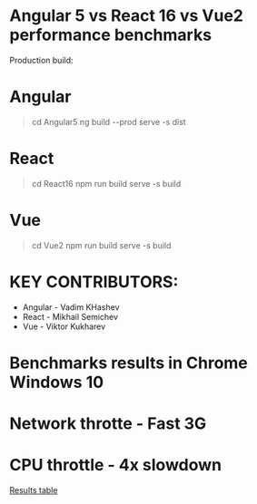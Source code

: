 # Angular 5 vs React 16 vs Vue2 performance benchmarks

Production build:

# Angular
> cd Angular5 
> ng build --prod
> serve -s dist


# React
> cd React16 
> npm run build
> serve -s build

# Vue
> cd Vue2 
> npm run build
> serve -s build


# KEY CONTRIBUTORS:

* Angular - Vadim KHashev
* React - Mikhail Semichev
* Vue - Viktor Kukharev

# Benchmarks results in Chrome Windows 10
# Network throtte - Fast 3G
# CPU throttle - 4x slowdown
[Results table](https://docs.google.com/spreadsheets/d/1CetRaJpcIbBQyZFs5W_iIKagHqnKaZfb5q5OerFbhtY/edit#gid=0)
